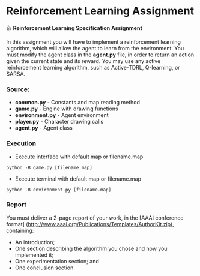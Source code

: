 # Reinforcement Learning Assignment

:+1: **Reinforcement Learning Specification Assignment** 

In this assignment you will have to implement a reinforcement learning algorithm, which will allow the agent to learn from the environment.
You must modify the agent class in the **agent.py** file, in order to return an action given the current state and its reward.
You may use any active reinforcement learning algorithm, such as Active-TDRL, Q-learning, or SARSA.

### Source:
- **common.py**             - Constants and map reading method
- **game.py**               - Engine with drawing functions
- **environment.py**        - Agent environment
- **player.py**             - Character drawing calls
- **agent.py**              - Agent class

### Execution
- Execute interface with default map or filename.map
```
python -B game.py [filename.map]
```
- Execute terminal with default map or filename.map
```
python -B environment.py [filename.map]
```

### Report

You must deliver a 2-page report of your work, in the [AAAI conference format] (http://www.aaai.org/Publications/Templates/AuthorKit.zip), containing:
 - An introduction;
 - One section describing the algorithm you chose and how you implemented it;
 - One experimentation section; and
 - One conclusion section.
